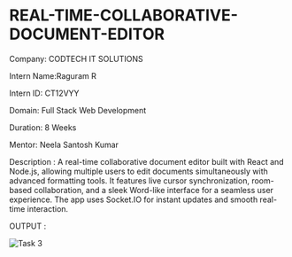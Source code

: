 # REAL-TIME-COLLABORATIVE-DOCUMENT-EDITOR
Company: CODTECH IT SOLUTIONS

Intern Name:Raguram R

Intern ID: CT12VYY

Domain: Full Stack Web Development

Duration: 8 Weeks

Mentor: Neela Santosh Kumar

Description : 
A real-time collaborative document editor built with React and Node.js, allowing multiple users to edit documents simultaneously with advanced formatting tools. It features live cursor synchronization, room-based collaboration, and a sleek Word-like interface for a seamless user experience. The app uses Socket.IO for instant updates and smooth real-time interaction.

OUTPUT :

![Task 3](https://github.com/user-attachments/assets/b83bc236-3c4c-4785-b411-7181c2d92186)
